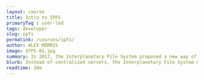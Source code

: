 ```yaml
---
layout: course
title: Intro to IPFS
primaryTag : user-led
tags: developer
slug: ipfs
permalink: /courses/ipfs/
author: ALEX MORRIS
image: IFPS-01.jpg
summary: In 2017, the Interplanetary File System proposed a new way of sharing media over the internet. Instead of centralized servers, IPFS uses a peer to peer network to host files. In this module, we’ll explore the basics of this new protocol as it compares to traditional options.
blurb: Instead of centralized servers, the Interplanetary File System uses a peer-to-peer network to host files.
readtime: 30m
---
```

